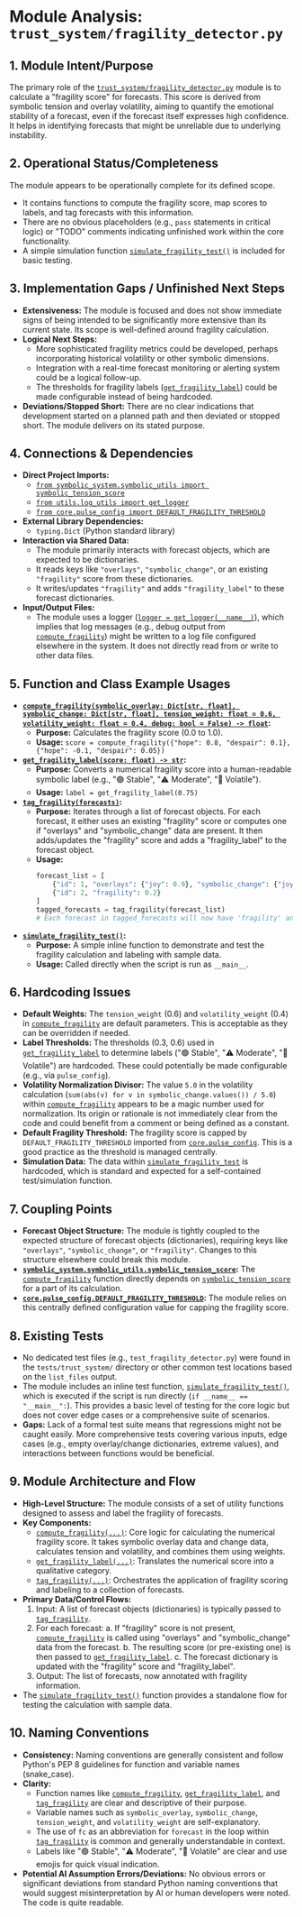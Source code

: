# Module Analysis: `trust_system/fragility_detector.py`

## 1. Module Intent/Purpose

The primary role of the [`trust_system/fragility_detector.py`](trust_system/fragility_detector.py) module is to calculate a "fragility score" for forecasts. This score is derived from symbolic tension and overlay volatility, aiming to quantify the emotional stability of a forecast, even if the forecast itself expresses high confidence. It helps in identifying forecasts that might be unreliable due to underlying instability.

## 2. Operational Status/Completeness

The module appears to be operationally complete for its defined scope.
- It contains functions to compute the fragility score, map scores to labels, and tag forecasts with this information.
- There are no obvious placeholders (e.g., `pass` statements in critical logic) or "TODO" comments indicating unfinished work within the core functionality.
- A simple simulation function [`simulate_fragility_test()`](trust_system/fragility_detector.py:87) is included for basic testing.

## 3. Implementation Gaps / Unfinished Next Steps

- **Extensiveness:** The module is focused and does not show immediate signs of being intended to be significantly more extensive than its current state. Its scope is well-defined around fragility calculation.
- **Logical Next Steps:**
    - More sophisticated fragility metrics could be developed, perhaps incorporating historical volatility or other symbolic dimensions.
    - Integration with a real-time forecast monitoring or alerting system could be a logical follow-up.
    - The thresholds for fragility labels ([`get_fragility_label`](trust_system/fragility_detector.py:59)) could be made configurable instead of being hardcoded.
- **Deviations/Stopped Short:** There are no clear indications that development started on a planned path and then deviated or stopped short. The module delivers on its stated purpose.

## 4. Connections & Dependencies

- **Direct Project Imports:**
    - [`from symbolic_system.symbolic_utils import symbolic_tension_score`](symbolic_system/symbolic_utils.py)
    - [`from utils.log_utils import get_logger`](utils/log_utils.py)
    - [`from core.pulse_config import DEFAULT_FRAGILITY_THRESHOLD`](core/pulse_config.py)
- **External Library Dependencies:**
    - `typing.Dict` (Python standard library)
- **Interaction via Shared Data:**
    - The module primarily interacts with forecast objects, which are expected to be dictionaries.
    - It reads keys like `"overlays"`, `"symbolic_change"`, or an existing `"fragility"` score from these dictionaries.
    - It writes/updates `"fragility"` and adds `"fragility_label"` to these forecast dictionaries.
- **Input/Output Files:**
    - The module uses a logger ([`logger = get_logger(__name__)`](trust_system/fragility_detector.py:25)), which implies that log messages (e.g., debug output from [`compute_fragility`](trust_system/fragility_detector.py:53)) might be written to a log file configured elsewhere in the system. It does not directly read from or write to other data files.

## 5. Function and Class Example Usages

- **[`compute_fragility(symbolic_overlay: Dict[str, float], symbolic_change: Dict[str, float], tension_weight: float = 0.6, volatility_weight: float = 0.4, debug: bool = False) -> float`](trust_system/fragility_detector.py:28):**
    - **Purpose:** Calculates the fragility score (0.0 to 1.0).
    - **Usage:** `score = compute_fragility({"hope": 0.8, "despair": 0.1}, {"hope": -0.1, "despair": 0.05})`
- **[`get_fragility_label(score: float) -> str`](trust_system/fragility_detector.py:59):**
    - **Purpose:** Converts a numerical fragility score into a human-readable symbolic label (e.g., "🟢 Stable", "⚠️ Moderate", "🔴 Volatile").
    - **Usage:** `label = get_fragility_label(0.75)`
- **[`tag_fragility(forecasts)`](trust_system/fragility_detector.py:71):**
    - **Purpose:** Iterates through a list of forecast objects. For each forecast, it either uses an existing "fragility" score or computes one if "overlays" and "symbolic_change" data are present. It then adds/updates the "fragility" score and adds a "fragility_label" to the forecast object.
    - **Usage:**
      ```python
      forecast_list = [
          {"id": 1, "overlays": {"joy": 0.9}, "symbolic_change": {"joy": 0.05}},
          {"id": 2, "fragility": 0.2}
      ]
      tagged_forecasts = tag_fragility(forecast_list)
      # Each forecast in tagged_forecasts will now have 'fragility' and 'fragility_label'
      ```
- **[`simulate_fragility_test()`](trust_system/fragility_detector.py:87):**
    - **Purpose:** A simple inline function to demonstrate and test the fragility calculation and labeling with sample data.
    - **Usage:** Called directly when the script is run as `__main__`.

## 6. Hardcoding Issues

- **Default Weights:** The `tension_weight` (0.6) and `volatility_weight` (0.4) in [`compute_fragility`](trust_system/fragility_detector.py:31-32) are default parameters. This is acceptable as they can be overridden if needed.
- **Label Thresholds:** The thresholds (0.3, 0.6) used in [`get_fragility_label`](trust_system/fragility_detector.py:63-67) to determine labels ("🟢 Stable", "⚠️ Moderate", "🔴 Volatile") are hardcoded. These could potentially be made configurable (e.g., via `pulse_config`).
- **Volatility Normalization Divisor:** The value `5.0` in the volatility calculation (`sum(abs(v) for v in symbolic_change.values()) / 5.0`) within [`compute_fragility`](trust_system/fragility_detector.py:49) appears to be a magic number used for normalization. Its origin or rationale is not immediately clear from the code and could benefit from a comment or being defined as a constant.
- **Default Fragility Threshold:** The fragility score is capped by `DEFAULT_FRAGILITY_THRESHOLD` imported from [`core.pulse_config`](core/pulse_config.py:23). This is a good practice as the threshold is managed centrally.
- **Simulation Data:** The data within [`simulate_fragility_test`](trust_system/fragility_detector.py:91-92) is hardcoded, which is standard and expected for a self-contained test/simulation function.

## 7. Coupling Points

- **Forecast Object Structure:** The module is tightly coupled to the expected structure of forecast objects (dictionaries), requiring keys like `"overlays"`, `"symbolic_change"`, or `"fragility"`. Changes to this structure elsewhere could break this module.
- **[`symbolic_system.symbolic_utils.symbolic_tension_score`](symbolic_system/symbolic_utils.py):** The [`compute_fragility`](trust_system/fragility_detector.py:28) function directly depends on [`symbolic_tension_score`](symbolic_system/symbolic_utils.py:0) for a part of its calculation.
- **[`core.pulse_config.DEFAULT_FRAGILITY_THRESHOLD`](core/pulse_config.py):** The module relies on this centrally defined configuration value for capping the fragility score.

## 8. Existing Tests

- No dedicated test files (e.g., `test_fragility_detector.py`) were found in the `tests/trust_system/` directory or other common test locations based on the `list_files` output.
- The module includes an inline test function, [`simulate_fragility_test()`](trust_system/fragility_detector.py:87), which is executed if the script is run directly (`if __name__ == "__main__":`). This provides a basic level of testing for the core logic but does not cover edge cases or a comprehensive suite of scenarios.
- **Gaps:** Lack of a formal test suite means that regressions might not be caught easily. More comprehensive tests covering various inputs, edge cases (e.g., empty overlay/change dictionaries, extreme values), and interactions between functions would be beneficial.

## 9. Module Architecture and Flow

- **High-Level Structure:** The module consists of a set of utility functions designed to assess and label the fragility of forecasts.
- **Key Components:**
    - [`compute_fragility(...)`](trust_system/fragility_detector.py:28): Core logic for calculating the numerical fragility score. It takes symbolic overlay data and change data, calculates tension and volatility, and combines them using weights.
    - [`get_fragility_label(...)`](trust_system/fragility_detector.py:59): Translates the numerical score into a qualitative category.
    - [`tag_fragility(...)`](trust_system/fragility_detector.py:71): Orchestrates the application of fragility scoring and labeling to a collection of forecasts.
- **Primary Data/Control Flows:**
    1.  Input: A list of forecast objects (dictionaries) is typically passed to [`tag_fragility`](trust_system/fragility_detector.py:71).
    2.  For each forecast:
        a.  If "fragility" score is not present, [`compute_fragility`](trust_system/fragility_detector.py:28) is called using "overlays" and "symbolic_change" data from the forecast.
        b.  The resulting score (or pre-existing one) is then passed to [`get_fragility_label`](trust_system/fragility_detector.py:59).
        c.  The forecast dictionary is updated with the "fragility" score and "fragility_label".
    3.  Output: The list of forecasts, now annotated with fragility information.
- The [`simulate_fragility_test()`](trust_system/fragility_detector.py:87) function provides a standalone flow for testing the calculation with sample data.

## 10. Naming Conventions

- **Consistency:** Naming conventions are generally consistent and follow Python's PEP 8 guidelines for function and variable names (snake_case).
- **Clarity:**
    - Function names like [`compute_fragility`](trust_system/fragility_detector.py:28), [`get_fragility_label`](trust_system/fragility_detector.py:59), and [`tag_fragility`](trust_system/fragility_detector.py:71) are clear and descriptive of their purpose.
    - Variable names such as `symbolic_overlay`, `symbolic_change`, `tension_weight`, and `volatility_weight` are self-explanatory.
    - The use of `fc` as an abbreviation for `forecast` in the loop within [`tag_fragility`](trust_system/fragility_detector.py:76) is common and generally understandable in context.
    - Labels like "🟢 Stable", "⚠️ Moderate", "🔴 Volatile" are clear and use emojis for quick visual indication.
- **Potential AI Assumption Errors/Deviations:** No obvious errors or significant deviations from standard Python naming conventions that would suggest misinterpretation by AI or human developers were noted. The code is quite readable.